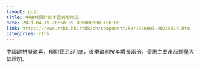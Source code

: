 ```yaml
---
layout: post
title: 中建材預計首季盈利增兩倍
date: 2021-04-19 20:58:39.000000000 +08:00
link: https://news.rthk.hk/rthk/ch/component/k2/1586603-20210419.htm
categories: rthk
---
```


中國建材發盈喜，預期截至3月底，首季盈利按年增長兩倍，受惠主要產品銷量大幅增加。
